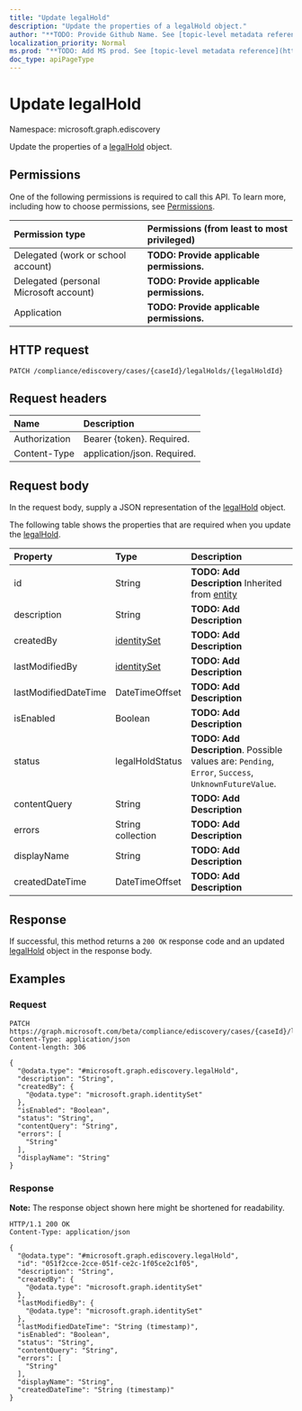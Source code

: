 ```yaml
---
title: "Update legalHold"
description: "Update the properties of a legalHold object."
author: "**TODO: Provide Github Name. See [topic-level metadata reference](https://msgo.azurewebsites.net/add/document/guidelines/metadata.html#topic-level-metadata)**"
localization_priority: Normal
ms.prod: "**TODO: Add MS prod. See [topic-level metadata reference](https://msgo.azurewebsites.net/add/document/guidelines/metadata.html#topic-level-metadata)**"
doc_type: apiPageType
---
```


# Update legalHold
Namespace: microsoft.graph.ediscovery

Update the properties of a [legalHold](../resources/ediscovery-legalhold.md) object.

## Permissions
One of the following permissions is required to call this API. To learn more, including how to choose permissions, see [Permissions](/graph/permissions-reference).

|Permission type|Permissions (from least to most privileged)|
|:---|:---|
|Delegated (work or school account)|**TODO: Provide applicable permissions.**|
|Delegated (personal Microsoft account)|**TODO: Provide applicable permissions.**|
|Application|**TODO: Provide applicable permissions.**|

## HTTP request

<!-- {
  "blockType": "ignored"
}
-->
``` http
PATCH /compliance/ediscovery/cases/{caseId}/legalHolds/{legalHoldId}
```

## Request headers
|Name|Description|
|:---|:---|
|Authorization|Bearer {token}. Required.|
|Content-Type|application/json. Required.|

## Request body
In the request body, supply a JSON representation of the [legalHold](../resources/ediscovery-legalhold.md) object.

The following table shows the properties that are required when you update the [legalHold](../resources/ediscovery-legalhold.md).

|Property|Type|Description|
|:---|:---|:---|
|id|String|**TODO: Add Description** Inherited from [entity](../resources/ediscovery-entity.md)|
|description|String|**TODO: Add Description**|
|createdBy|[identitySet](../resources/ediscovery-identityset.md)|**TODO: Add Description**|
|lastModifiedBy|[identitySet](../resources/ediscovery-identityset.md)|**TODO: Add Description**|
|lastModifiedDateTime|DateTimeOffset|**TODO: Add Description**|
|isEnabled|Boolean|**TODO: Add Description**|
|status|legalHoldStatus|**TODO: Add Description**. Possible values are: `Pending`, `Error`, `Success`, `UnknownFutureValue`.|
|contentQuery|String|**TODO: Add Description**|
|errors|String collection|**TODO: Add Description**|
|displayName|String|**TODO: Add Description**|
|createdDateTime|DateTimeOffset|**TODO: Add Description**|



## Response

If successful, this method returns a `200 OK` response code and an updated [legalHold](../resources/ediscovery-legalhold.md) object in the response body.

## Examples

### Request
<!-- {
  "blockType": "request",
  "name": "update_legalhold"
}
-->
``` http
PATCH https://graph.microsoft.com/beta/compliance/ediscovery/cases/{caseId}/legalHolds/{legalHoldId}
Content-Type: application/json
Content-length: 306

{
  "@odata.type": "#microsoft.graph.ediscovery.legalHold",
  "description": "String",
  "createdBy": {
    "@odata.type": "microsoft.graph.identitySet"
  },
  "isEnabled": "Boolean",
  "status": "String",
  "contentQuery": "String",
  "errors": [
    "String"
  ],
  "displayName": "String"
}
```


### Response
**Note:** The response object shown here might be shortened for readability.
<!-- {
  "blockType": "response",
  "truncated": true
}
-->
``` http
HTTP/1.1 200 OK
Content-Type: application/json

{
  "@odata.type": "#microsoft.graph.ediscovery.legalHold",
  "id": "051f2cce-2cce-051f-ce2c-1f05ce2c1f05",
  "description": "String",
  "createdBy": {
    "@odata.type": "microsoft.graph.identitySet"
  },
  "lastModifiedBy": {
    "@odata.type": "microsoft.graph.identitySet"
  },
  "lastModifiedDateTime": "String (timestamp)",
  "isEnabled": "Boolean",
  "status": "String",
  "contentQuery": "String",
  "errors": [
    "String"
  ],
  "displayName": "String",
  "createdDateTime": "String (timestamp)"
}
```

